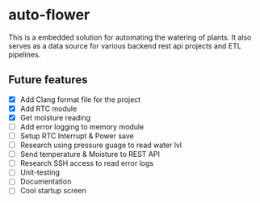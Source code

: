 # auto-flower

This is a embedded solution for automating the watering of plants.
It also serves as a data source for various backend rest api projects and ETL pipelines.

## Future features

- [x] Add Clang format file for the project
- [x] Add RTC module
- [x] Get moisture reading
- [ ] Add error logging to memory module
- [ ] Setup RTC Interrupt & Power save
- [ ] Research using pressure guage to read water lvl
- [ ] Send temperature & Moisture to REST API
- [ ] Research SSH access to read error logs
- [ ] Unit-testing
- [ ] Documentation
- [ ] Cool startup screen
